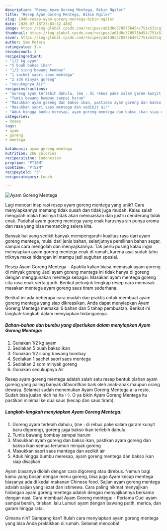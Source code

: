 ```yaml
---
description: "Resep Ayam Goreng Mentega, Bikin Ngiler"
title: "Resep Ayam Goreng Mentega, Bikin Ngiler"
slug: 1946-resep-ayam-goreng-mentega-bikin-ngiler
date: 2020-07-18T23:03:32.480Z
image: https://img-global.cpcdn.com/recipes/a61d8c370575b454/751x532cq70/ayam-goreng-mentega-foto-resep-utama.jpg
thumbnail: https://img-global.cpcdn.com/recipes/a61d8c370575b454/751x532cq70/ayam-goreng-mentega-foto-resep-utama.jpg
cover: https://img-global.cpcdn.com/recipes/a61d8c370575b454/751x532cq70/ayam-goreng-mentega-foto-resep-utama.jpg
author: Sam Peters
ratingvalue: 3.4
reviewcount: 3
recipeingredient:
- "1/2 kg ayam"
- "5 buah bakso ikan"
- "1/2 siung bawang bombay"
- "1 sachet saori saos mentega"
- "2 sdm minyak goreng"
- "secukupnya Air"
recipeinstructions:
- "Goreng ayam terlebih dahulu, (me : di rebus pake salam garam kunyit baru digoreng), goreng juga bakso ikan terlebih dahulu"
- "Tumis bawang bombay sampai harum"
- "Masukkan ayam goreng dan bakso ikan, pastikan ayam goreng dan bakso ikan semua terlumuri minyak goreng"
- "Masukkan saori saos mentega dan sedikit air"
- "Aduk hingga bumbu meresap, ayam goreng mentega dan bakso ikan siap disajikan"
categories:
- Resep
tags:
- ayam
- goreng
- mentega

katakunci: ayam goreng mentega 
nutrition: 266 calories
recipecuisine: Indonesian
preptime: "PT18M"
cooktime: "PT52M"
recipeyield: "3"
recipecategory: Lunch

---
```



![Ayam Goreng Mentega](https://img-global.cpcdn.com/recipes/a61d8c370575b454/751x532cq70/ayam-goreng-mentega-foto-resep-utama.jpg)

Lagi mencari inspirasi resep ayam goreng mentega yang unik? Cara menyiapkannya memang tidak susah dan tidak juga mudah. Kalau salah mengolah maka hasilnya tidak akan memuaskan dan justru cenderung tidak enak. Padahal ayam goreng mentega yang enak harusnya sih punya aroma dan rasa yang bisa memancing selera kita.

Banyak hal yang sedikit banyak mempengaruhi kualitas rasa dari ayam goreng mentega, mulai dari jenis bahan, selanjutnya pemilihan bahan segar, sampai cara mengolah dan menyajikannya. Tak perlu pusing kalau ingin menyiapkan ayam goreng mentega enak di rumah, karena asal sudah tahu triknya maka hidangan ini mampu jadi suguhan spesial.

Resep Ayam Goreng Mentega - Apabila kalian biasa memasak ayam goreng di minyak goreng Jadi ayam goreng mentega ini tidak hanya di goreng dengan menggunakan mentega sebagai. Masakan ayam mentega goreng cita rasa enak serta gurih. Berikut petunjuk lengkap resep cara memasak masakan mentega ayam goreng saus tiram sederhana.


Berikut ini ada beberapa cara mudah dan praktis untuk membuat ayam goreng mentega yang siap dikreasikan. Anda dapat menyiapkan Ayam Goreng Mentega memakai 6 bahan dan 5 tahap pembuatan. Berikut ini langkah-langkah dalam menyiapkan hidangannya.

<!--inarticleads1-->

##### Bahan-bahan dan bumbu yang diperlukan dalam menyiapkan Ayam Goreng Mentega:

1. Gunakan 1/2 kg ayam
1. Sediakan 5 buah bakso ikan
1. Gunakan 1/2 siung bawang bombay
1. Sediakan 1 sachet saori saos mentega
1. Sediakan 2 sdm minyak goreng
1. Gunakan secukupnya Air


Resep ayam goreng mentega adalah salah satu resep bentuk olahan ayam goreng yang paling banyak difavoritkan baik oleh anak-anak maupun orang dewasa. Selamat sudah menemukan Ayam Goreng Mentega a la resto. Sudah bisa jualan nich ha ha :-). O ya bikin Ayam Goreng Mentega itu pastikan minimal ke dua saus (kecap dan saus tiram). 

<!--inarticleads2-->

##### Langkah-langkah menyiapkan Ayam Goreng Mentega:

1. Goreng ayam terlebih dahulu, (me : di rebus pake salam garam kunyit baru digoreng), goreng juga bakso ikan terlebih dahulu
1. Tumis bawang bombay sampai harum
1. Masukkan ayam goreng dan bakso ikan, pastikan ayam goreng dan bakso ikan semua terlumuri minyak goreng
1. Masukkan saori saos mentega dan sedikit air
1. Aduk hingga bumbu meresap, ayam goreng mentega dan bakso ikan siap disajikan


Ayam biasanya diolah dengan cara digoreng atau direbus. Namun bagi kamu yang bosan dengan menu goreng, bisa juga Ayam kecap mentega biasanya ada di kedai makanan Chinese food. Sajian ayam goreng mentega adalah sajian yang lezat dan istimewa. Cara paling nikmat menyajikan hidangan ayam goreng mentega adalah dengan menyajikannya bersama dengan nasi. Cara membuat Ayam Goreng mentega: - Pertama Cuci ayam sampai bersih, tiriskan. lalu Lumuri ayam dengan bawang putih, merica, dan garam hingga rata. 

Gimana nih? Gampang kan? Itulah cara menyiapkan ayam goreng mentega yang bisa Anda praktikkan di rumah. Selamat mencoba!
